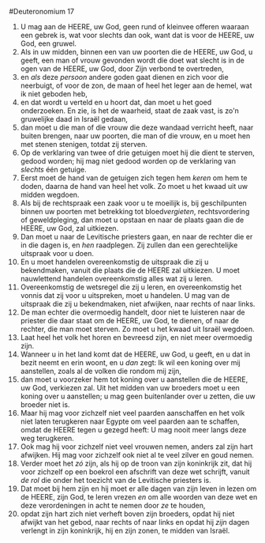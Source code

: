 #Deuteronomium 17
1. U mag aan de HEERE, uw God, geen rund of kleinvee offeren waaraan een gebrek is, wat voor slechts dan ook, want dat is voor de HEERE, uw God, een gruwel.
2. Als in uw midden, binnen een van uw poorten die de HEERE, uw God, u geeft, een man of vrouw gevonden wordt die doet wat slecht is in de ogen van de HEERE, uw God, door Zijn verbond te overtreden,
3. en *als* deze *persoon* andere goden gaat dienen en zich voor die neerbuigt, of voor de zon, de maan of heel het leger aan de hemel, wat ik niet geboden heb,
4. en dat wordt u verteld en u hoort dat, dan moet u het goed onderzoeken. En zie, is het de waarheid, staat de zaak vast, is zo'n gruwelijke daad in Israël gedaan,
5. dan moet u die man of die vrouw die deze wandaad verricht heeft, naar buiten brengen, naar uw poorten, die man of die vrouw, en u moet hen met stenen stenigen, totdat zij sterven.
6. Op de verklaring van twee of drie getuigen moet hij die dient te sterven, gedood worden; hij mag niet gedood worden op de verklaring van *slechts* één getuige.
7. Eerst moet de hand van de getuigen zich tegen hem *keren* om hem te doden, daarna de hand van heel het volk. Zo moet u het kwaad uit uw midden wegdoen.
8. Als bij de rechtspraak een zaak voor u te moeilijk is, bij geschilpunten binnen uw poorten met betrekking tot bloed*vergieten*, rechtsvordering of geweldpleging, dan moet u opstaan en naar de plaats gaan die de HEERE, uw God, zal uitkiezen.
9. Dan moet u naar de Levitische priesters gaan, en naar de rechter die er in die dagen is, en *hen* raadplegen. Zij zullen dan een gerechtelijke uitspraak voor u doen.
10. En u moet handelen overeenkomstig de uitspraak die zij u bekendmaken, vanuit die plaats die de HEERE zal uitkiezen. U moet nauwlettend handelen overeenkomstig alles wat zij u leren.
11. Overeenkomstig de wetsregel die zij u leren, en overeenkomstig het vonnis dat zij voor u uitspreken, moet u handelen. U mag van de uitspraak die zij u bekendmaken, niet afwijken, naar rechts of naar links.
12. De man echter die overmoedig handelt, door niet te luisteren naar de priester die daar staat om de HEERE, uw God, te dienen, of naar de rechter, die man moet sterven. Zo moet u het kwaad uit Israël wegdoen.
13. Laat heel het volk het horen en bevreesd zijn, en niet meer overmoedig zijn.
14. Wanneer u in het land komt dat de HEERE, uw God, u geeft, en u dat in bezit neemt en erin woont, en u *dan* zegt: Ik wil een koning over mij aanstellen, zoals al de volken die rondom mij zijn,
15. dan moet u voorzeker hem tot koning over u aanstellen die de HEERE, uw God, verkiezen zal. Uit het midden van uw broeders moet u een koning over u aanstellen; u mag geen buitenlander over u zetten, die uw broeder niet is.
16. Maar hij mag voor zichzelf niet veel paarden aanschaffen en het volk niet laten terugkeren naar Egypte om veel paarden aan te schaffen, omdat de HEERE tegen u gezegd heeft: U mag nooit meer langs deze weg terugkeren.
17. Ook mag hij voor zichzelf niet veel vrouwen nemen, anders zal zijn hart afwijken. Hij mag voor zichzelf ook niet al te veel zilver en goud nemen.
18. Verder moet het *zó* zijn, als hij op de troon van zijn koninkrijk zit, dat hij voor zichzelf op een boekrol een afschrift van deze wet schrijft, vanuit *de rol* die onder het toezicht van de Levitische priesters is.
19. Dat moet bij hem zijn en hij moet er alle dagen van zijn leven in lezen om de HEERE, zijn God, te leren vrezen *en* om alle woorden van deze wet en deze verordeningen in acht te nemen door *ze* te houden,
20. opdat zijn hart zich niet verheft boven zijn broeders, opdat hij niet afwijkt van het gebod, naar rechts of naar links en opdat hij *zijn* dagen verlengt in zijn koninkrijk, hij en zijn zonen, te midden van Israël.
